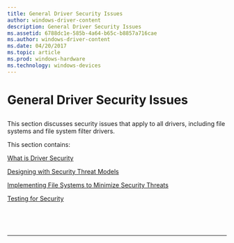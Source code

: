 ```yaml
---
title: General Driver Security Issues
author: windows-driver-content
description: General Driver Security Issues
ms.assetid: 6788dc1e-585b-4a64-b65c-b8857a716cae
ms.author: windows-driver-content
ms.date: 04/20/2017
ms.topic: article
ms.prod: windows-hardware
ms.technology: windows-devices
---
```


# General Driver Security Issues


## <span id="ddk_general_driver_security_issues_if"></span><span id="DDK_GENERAL_DRIVER_SECURITY_ISSUES_IF"></span>


This section discusses security issues that apply to all drivers, including file systems and file system filter drivers.

This section contains:

[What is Driver Security](what-is-driver-security.md)

[Designing with Security Threat Models](designing-with-security-threat-models.md)

[Implementing File Systems to Minimize Security Threats](implementing-file-systems-to-minimize-security-threats.md)

[Testing for Security](testing-for-security.md)

 

 


--------------------


